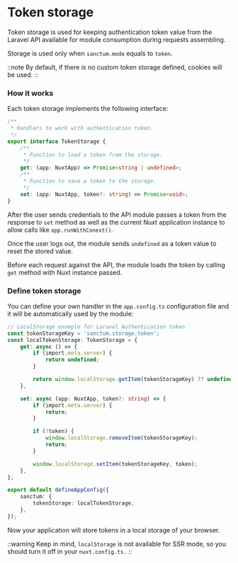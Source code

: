 # Token storage

Token storage is used for keeping authentication token value from the Laravel API available for module consumption during requests assembling.

Storage is used only when `sanctum.mode` equals to `token`.

::note
By default, if there is no custom token storage defined, cookies will be used.
::

### How it works

Each token storage implements the following interface:

```typescript
/**
 * Handlers to work with authentication token.
 */
export interface TokenStorage {
    /**
     * Function to load a token from the storage.
     */
    get: (app: NuxtApp) => Promise<string | undefined>;
    /**
     * Function to save a token to the storage.
     */
    set: (app: NuxtApp, token?: string) => Promise<void>;
}
```

After the user sends credentials to the API module passes a token from the response to `set` method as well as the current Nuxt application instance to allow calls like `app.runWithConext()`.

Once the user logs out, the module sends `undefined` as a token value to reset the stored value.

Before each request against the API, the module loads the token by calling `get` method with Nuxt instance passed.

### Define token storage

You can define your own handler in the `app.config.ts` configuration file and it will be automatically used by the module:

```typescript [app.config.ts]
// LocalStorage example for Laravel Authentication token
const tokenStorageKey = 'sanctum.storage.token';
const localTokenStorage: TokenStorage = {
    get: async () => {
        if (import.meta.server) {
            return undefined;
        }

        return window.localStorage.getItem(tokenStorageKey) ?? undefined;
    },

    set: async (app: NuxtApp, token?: string) => {
        if (import.meta.server) {
            return;
        }

        if (!token) {
            window.localStorage.removeItem(tokenStorageKey);
            return;
        }

        window.localStorage.setItem(tokenStorageKey, token);
    },
};

export default defineAppConfig({
    sanctum: {
        tokenStorage: localTokenStorage,
    },
});
```

Now your application will store tokens in a local storage of your browser.

::warning
Keep in mind, `localStorage` is not available for SSR mode, so you should turn it off in your `nuxt.config.ts.`
::
